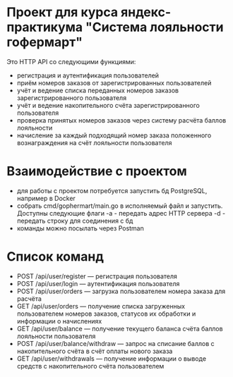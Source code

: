# Проект для курса яндекс-практикума "Система лояльности гофермарт"
Это HTTP API со следующими функциями:
 - регистрация и аутентификация пользователей
 - приём номеров заказов от зарегистрированных пользователей
 - учёт и ведение списка переданных номеров заказов зарегистрированного пользователя
 - учёт и ведение накопительного счёта зарегистрированного пользователя
 - проверка принятых номеров заказов через систему расчёта баллов лояльности
 - начисление за каждый подходящий номер заказа положенного вознаграждения на счёт лояльности пользователя

# Взаимодействие с проектом
- для работы с проектом потребуется запустить бд PostgreSQL, например в Docker 
- собрать cmd/gophermart/main.go в исполняемый файл и запустить.
Доступны следующие флаги
   -a - передать адрес HTTP сервера
   -d - передать строку для соединения с бд
- команды можно посылать через Postman

# Список команд
- POST /api/user/register — регистрация пользователя
- POST /api/user/login — аутентификация пользователя
- POST /api/user/orders — загрузка пользователем номера заказа для расчёта
- GET /api/user/orders — получение списка загруженных пользователем номеров заказов,
статусов их обработки и информации о начислениях
- GET /api/user/balance — получение текущего баланса счёта баллов лояльности пользователя
- POST /api/user/balance/withdraw — запрос на списание баллов с накопительного счёта в счёт оплаты нового заказа
- GET /api/user/withdrawals — получение информации о выводе средств с накопительного счёта пользователем

 


